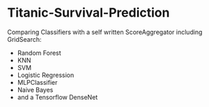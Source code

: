 # Titanic-Survival-Prediction
Comparing Classifiers with a self written ScoreAggregator including GridSearch:
- Random Forest
- KNN
- SVM
- Logistic Regression
- MLPClassifier
- Naive Bayes
- and a Tensorflow DenseNet
